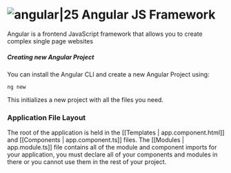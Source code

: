 #   ![angular|25](https://angular.io/assets/images/logos/angular/angular.svg)  Angular JS Framework
Angular is a frontend JavaScript framework that allows you to create complex single page websites

##### Creating new Angular Project
You can install the Angular CLI and create a new Angular Project using:

`ng new`

This initializes a new project with all the files you need.

### Application File Layout
The root of the application is held in the [[Templates | app.component.html]] and [[Components | app.component.ts]] files. The [[Modules | app.module.ts]] file contains all of the module and component imports for your application, you must declare all of your components and modules in there or you cannot use them in the rest of your project.



